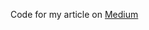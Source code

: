 Code for my article on [Medium](https://medium.com/@khizaramin95/unleashing-the-power-of-graphs-constructing-a-robust-backend-with-apollo-graphql-node-js-ecb52b1f68ca)